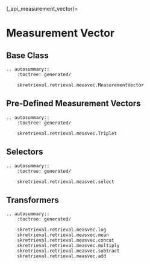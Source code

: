 (_api_measurement_vector)=
# Measurement Vector

## Base Class
```{eval-rst}
.. autosummary::
    :toctree: generated/

    skretrieval.retrieval.measvec.MeasurementVector

```

## Pre-Defined Measurement Vectors
```{eval-rst}
.. autosummary::
    :toctree: generated/

    skretrieval.retrieval.measvec.Triplet

```

## Selectors
```{eval-rst}
.. autosummary::
    :toctree: generated/

    skretrieval.retrieval.measvec.select
```

## Transformers
```{eval-rst}
.. autosummary::
    :toctree: generated/

    skretrieval.retrieval.measvec.log
    skretrieval.retrieval.measvec.mean
    skretrieval.retrieval.measvec.concat
    skretrieval.retrieval.measvec.multiply
    skretrieval.retrieval.measvec.subtract
    skretrieval.retrieval.measvec.add
```
